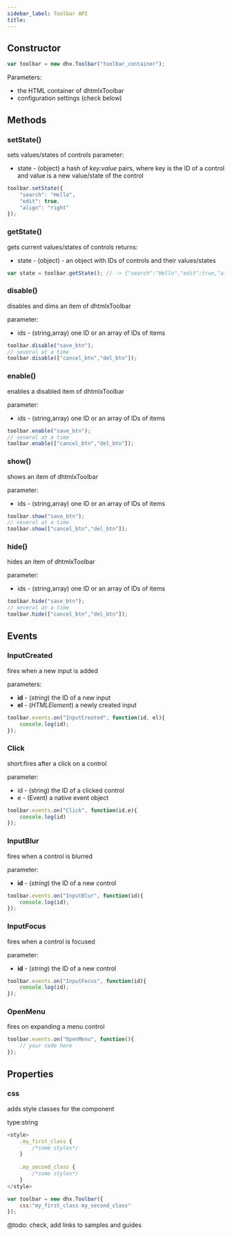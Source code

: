 ```yaml
---
sidebar_label: Toolbar API
title: 
---          
```


Constructor
----------------

~~~js
var toolbar = new dhx.Toolbar("toolbar_container");
~~~

Parameters:

- the HTML container of dhtmlxToolbar
- configuration settings (check below)

Methods
-------------

### setState()

sets values/states of controls 
parameter:

- state - (object) a hash of *key:value* pairs, where key is the ID of a control and value is a new value/state of the control

~~~js
toolbar.setState({
	"search": "Hello",
    "edit": true,
    "align": "right"
});
~~~


### getState()

gets current values/states of controls
returns: 

- state - (object) - an object with IDs of controls and their values/states 

~~~js
var state = toolbar.getState(); // -> {"search":"Hello","edit":true,"align":"right"} 
~~~



### disable()

disables and dims an item of dhtmlxToolbar

parameter:

- ids -  (string,array)  one ID or an array of IDs of items

~~~js
toolbar.disable("save_btn");
// several at a time
toolbar.disable(["cancel_btn","del_btn"]);
~~~
	
### enable()

enables a disabled item of dhtmlxToolbar

parameter:

- ids - (string,array)   one ID or an array of IDs of items

~~~js
toolbar.enable("save_btn");
// several at a time
toolbar.enable(["cancel_btn","del_btn"]);
~~~

### show()

shows an item of dhtmlxToolbar

parameter:

- ids -  (string,array)   one ID or an array of IDs of items

~~~js
toolbar.show("save_btn");
// several at a time
toolbar.show(["cancel_btn","del_btn"]);
~~~
	
### hide()

hides an item of dhtmlxToolbar

parameter:

- ids -  (string,array)    one ID or an array of IDs of items

~~~js
toolbar.hide("save_btn");
// several at a time
toolbar.hide(["cancel_btn","del_btn"]);
~~~


Events
------------------

### InputCreated

fires when a new input is added 

parameters:

- **id** - (*string*) the ID of a new input
- **el** -	(*HTMLElement*)	a newly created input

~~~js
toolbar.events.on("InputCreated", function(id, el){
	console.log(id);
});
~~~

### Click

short:fires after a click on a control

parameter:

- id  -  (string)  	the ID of a clicked control
- e -	(Event)  a native event object

~~~js
toolbar.events.on("Click", function(id,e){
	console.log(id)
});
~~~

### InputBlur

fires when a control is blurred

parameter:

- **id** - (*string*) the ID of a new control

~~~js
toolbar.events.on("InputBlur", function(id){
	console.log(id);
});
~~~


### InputFocus

fires when a control is focused

parameter:

- **id** - (*string*) the ID of a new control

~~~js
toolbar.events.on("InputFocus", function(id){
	console.log(id);
});
~~~

### OpenMenu

fires on expanding a menu control 

~~~js
toolbar.events.on("OpenMenu", function(){
	// your code here
});
~~~


Properties
--------------

### css

adds style classes for the component

type:string

~~~js
<style>
    .my_first_class {
        /*some styles*/
    }
 
    .my_second_class {
        /*some styles*/
    }
</style>

var toolbar = new dhx.Toolbar({
    css:"my_first_class my_second_class"
});
~~~


@todo:
check, add links to samples and guides


